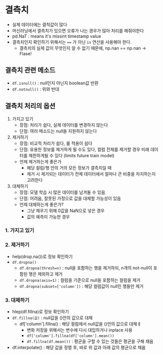 # 결측치 
- 실제 데이터에는 결착값이 많다
- 머신러닝에서 결측치가 있으면 오류가 나는 경우가 많아 처리를 해줘야한다
- pd.NaT : means it's missint timestamp value
- 결측치인지 확인하기 위해서는 `==` 가 아닌 `is` 연산을 사용해야 한다.
  - 결측치의 실제 값이 무엇인지 알 수 없기 때문에, np.nan == np.nan -> Flase!

## 결측치 관련 메소드
- `df.isnull()` : null인지 아닌지 boolean값 반환 
- `df.notnull()` : 위와 반대 

## 결측치 처리의 옵션
1. 가지고 있기
   - 장점: 처리가 쉽다, 실제 데이터를 변경하지 않는다
   - 단점: 여러 메소드는 null을 지원하지 않는다
2. 제거하기
   - 장점: 비교적 처리가 쉽다, 룰 적용이 쉽다
   - 단점: 유용한 정보를 제거하게 될 수도 있다, 컬럼 전체를 제거할 경우 미래 데이터를 제한하게될 수 있다 (limits future train model)
   - 언제 제거하는게 좋은가 
     - 해당 컬럼/행 안의 거의 모든 정보가 결측치일 때 
     - 제거 시 제거되는 데이터가 전체 데이터에서 얼마나 큰 비중을 차지하는지 고려한다
3. 대체하기
   - 장점: 모델 학습 시 많은 데이터를 남겨둘 수 있음
   - 단점: 어려움, 잘못된 가정으로 값을 대체할 가능성이 있음
   - 언제 대체하는게 좋은가?
     - 그냥 채우기 위해 0값을 NaN으로 넣은 경우
     - 값의 예측이 가능한 경우

### 1. 가지고 있기 

### 2. 제거하기
- help(drop.na())로 정보 확인하기
- `df.dropna()`
  - `df.dropna(thresh=n)` :  null을 포함하는 행을 제거하되, n개의 not-null이 포함된 행은 제외하고 제거
  - `df.dropna(axis=1)` : 컬럼을 기준으로 null을 포함하는 컬럼을 제거
  - `df.dropna(subset=['column'])` : 해당 컬럼값이 null인 행들만 제거

### 3. 대체하기
- hlep(df.fillna)로 정보 확인하기
- `df.fillna(값)` : null값을 ()안의 값으로 대체
  - df['column'].fillna() : 해당 컬럼에서 null값을 ()안의 값으로 대채ㅔ
    - 변화 저장을 위해서는 변수에 다시 대입하거나 inplace 사용
    - `df['column'].fillna(df['column'].mean())` 
    - `df.fillna(df.mean())` : 평균을 구할 수 있는 것들은 평균을 구해 채움
- df.interpolate() : 해당 값을 정렬 후, 바로 위 값과 아래 값의 평균으로 채움
